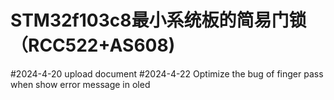 # STM32f103c8最小系统板的简易门锁（RCC522+AS608)

#2024-4-20 upload document
#2024-4-22 Optimize the bug of finger pass when show error message in oled
